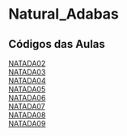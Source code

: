 # Natural_Adabas

## Códigos das Aulas

[NATADA02](https://github.com/LobatoCode/Natural_Adabas/blob/main/NATADA02.NSP)<br>
[NATADA03](https://github.com/LobatoCode/Natural_Adabas/blob/main/NATADA03.NSP)<br>
[NATADA04](https://github.com/LobatoCode/Natural_Adabas/blob/main/NATADA04.NSP)<br>
[NATADA05](https://github.com/LobatoCode/Natural_Adabas/blob/main/NATADA5.NSP)<br>
[NATADA06](https://github.com/LobatoCode/Natural_Adabas/blob/main/NATADA06.NSP)<br>
[NATADA07](https://github.com/LobatoCode/Natural_Adabas/blob/main/NATADA07.NSP)<br>
[NATADA08](https://github.com/LobatoCode/Natural_Adabas/blob/main/NATADA08.NSP)<br>
[NATADA09](https://github.com/LobatoCode/Natural_Adabas/blob/main/NATADA09.NSP)
